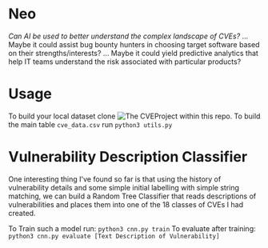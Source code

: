 # Neo 
*Can AI be used to better understand the complex landscape of CVEs?*
... Maybe it could assist bug bounty hunters in choosing target software based on their strengths/interests? 
... Maybe it could yield predictive analytics that help IT teams understand the risk associated with particular products?


# Usage
To build your local dataset clone ![The CVEProject](https://github.com/CVEProject/cvelistV5/) within this repo.
To build the main table `cve_data.csv` run `python3 utils.py` 


# Vulnerability Description Classifier
One interesting thing I've found so far is that using the history of vulnerability details and some simple initial labelling 
with simple string matching, we can build a Random Tree Classifier that reads descriptions of vulnerabilities and places them 
into one of the 18 classes of CVEs I had created. 

To Train such a model run:
`python3 cnn.py train`
To evaluate after training:
`python3 cnn.py evaluate [Text Description of Vulnerability]`
